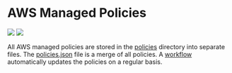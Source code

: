 # AWS Managed Policies

![](https://shields.io/date/1761547614.svg?label=last%20run)
![](https://shields.io/date/1761547614.svg?label=last%20updated)

All AWS managed policies are stored in the [policies](policies) directory into
separate files. The [policies.json](policies/policies.json) file is a merge of
all policies. A [workflow](.github/workflows/list-policies.yaml) automatically
updates the policies on a regular basis.
